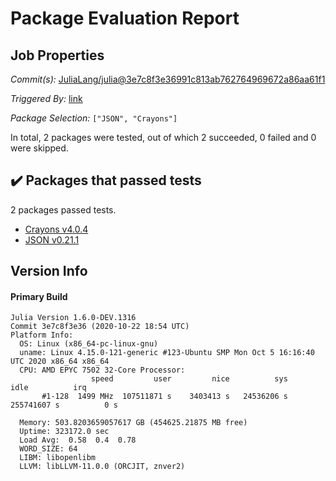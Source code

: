 # Package Evaluation Report

## Job Properties

*Commit(s):* [JuliaLang/julia@3e7c8f3e36991c813ab762764969672a86aa61f1](https://github.com/JuliaLang/julia/commit/3e7c8f3e36991c813ab762764969672a86aa61f1)

*Triggered By:* [link](https://github.com/JuliaLang/julia/commit/3e7c8f3e36991c813ab762764969672a86aa61f1#commitcomment-43520421)

*Package Selection:* `["JSON", "Crayons"]`

In total, 2 packages were tested, out of which 2 succeeded, 0 failed and 0 were skipped.


## :heavy_check_mark: Packages that passed tests

2 packages passed tests.

- [Crayons v4.0.4](logs/Crayons/1.6.0-DEV-3e7c8f3e36.log)
- [JSON v0.21.1](logs/JSON/1.6.0-DEV-3e7c8f3e36.log)


## Version Info

#### Primary Build

```
Julia Version 1.6.0-DEV.1316
Commit 3e7c8f3e36 (2020-10-22 18:54 UTC)
Platform Info:
  OS: Linux (x86_64-pc-linux-gnu)
  uname: Linux 4.15.0-121-generic #123-Ubuntu SMP Mon Oct 5 16:16:40 UTC 2020 x86_64 x86_64
  CPU: AMD EPYC 7502 32-Core Processor: 
                  speed         user         nice          sys         idle          irq
       #1-128  1499 MHz  107511871 s    3403413 s   24536206 s  255741607 s          0 s
       
  Memory: 503.8203659057617 GB (454625.21875 MB free)
  Uptime: 323172.0 sec
  Load Avg:  0.58  0.4  0.78
  WORD_SIZE: 64
  LIBM: libopenlibm
  LLVM: libLLVM-11.0.0 (ORCJIT, znver2)

```
<!-- Generated on 2020-10-23T12:27:42.865 -->
